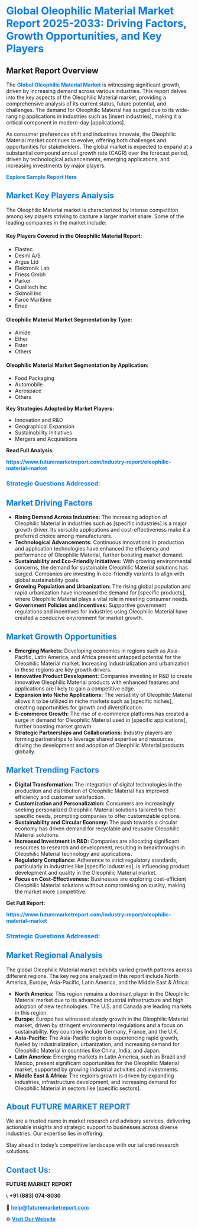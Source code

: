 <h1 style="color: #007BFF;">Global Oleophilic Material Market Report 2025-2033: Driving Factors, Growth Opportunities, and Key Players</h1>

<section id="overview">
<h2>Market Report Overview</h2>
<p>The <a href="https://www.futuremarketreport.com/industry-report/oleophilic-material-market" style="color: #007BFF; text-decoration: none;"><strong>Global Oleophilic Material Market</strong></a> is witnessing significant growth, driven by increasing demand across various industries. This report delves into the key aspects of the Oleophilic Material market, providing a comprehensive analysis of its current status, future potential, and challenges. The demand for Oleophilic Material has surged due to its wide-ranging applications in industries such as [insert industries], making it a critical component in modern-day [applications].</p>
<p>As consumer preferences shift and industries innovate, the Oleophilic Material market continues to evolve, offering both challenges and opportunities for stakeholders. The global market is expected to expand at a substantial compound annual growth rate (CAGR) over the forecast period, driven by technological advancements, emerging applications, and increasing investments by major players.</p>
</section>

<section id="overview">
<p><a href="https://www.futuremarketreport.com/request-sample/reportId=82890" style="color: #007BFF; text-decoration: none;"><strong>Explore Sample Report Here</strong></a></p>
</section>

<section id="key-players">
<h2 style="color: #007BFF;">Market Key Players Analysis</h2>
<p>The Oleophilic Material market is characterized by intense competition among key players striving to capture a larger market share. Some of the leading companies in the market include:</p>
<h4>Key Players Covered in the Oleophilic Material Report:</h4>
<ul><li>Elastec</li><li>Desmi A/S</li><li>Argus Ltd</li><li>Elektronik Lab</li><li>Friess Gmbh</li><li>Parker</li><li>Qualitech Inc</li><li>Skimoil Inc</li><li>Faroe Maritime</li><li>Eriez</li></ul>
<h4>Oleophilic Material Market Segmentation by Type:</h4>
<ul><li>Amide</li><li>Ether</li><li>Ester</li><li>Others</li></ul>

<h4>Oleophilic Material Market Segmentation by Application:</h4>
<ul><li>Food Packaging</li><li>Automobile</li><li>Aerospace</li><li>Others</li></ul>
<p><strong>Key Strategies Adopted by Market Players:</strong></p>
<ul>
<li>Innovation and R&D</li>
<li>Geographical Expansion</li>
<li>Sustainability Initiatives</li>
<li>Mergers and Acquisitions</li>
</ul>
</section>

<section>
<p><strong>Read Full Analysis: </strong></p><a href="https://www.futuremarketreport.com/industry-report/oleophilic-material-market" style="color: #007BFF; text-decoration: none;"><strong>https://www.futuremarketreport.com/industry-report/oleophilic-material-market</strong></a>
<h3 style="color: #007BFF;">Strategic Questions Addressed:</h3>
</section>

<section id="driving-factors">
<h2 style="color: #007BFF;">Market Driving Factors</h2>
<ul>
<li><strong>Rising Demand Across Industries:</strong> The increasing adoption of Oleophilic Material in industries such as [specific industries] is a major growth driver. Its versatile applications and cost-effectiveness make it a preferred choice among manufacturers.</li>
<li><strong>Technological Advancements:</strong> Continuous innovations in production and application technologies have enhanced the efficiency and performance of Oleophilic Material, further boosting market demand.</li>
<li><strong>Sustainability and Eco-Friendly Initiatives:</strong> With growing environmental concerns, the demand for sustainable Oleophilic Material solutions has surged. Companies are investing in eco-friendly variants to align with global sustainability goals.</li>
<li><strong>Growing Population and Urbanization:</strong> The rising global population and rapid urbanization have increased the demand for [specific products], where Oleophilic Material plays a vital role in meeting consumer needs.</li>
<li><strong>Government Policies and Incentives:</strong> Supportive government regulations and incentives for industries using Oleophilic Material have created a conducive environment for market growth.</li>
</ul>
</section>

<section id="growth-opportunities">
<h2 style="color: #007BFF;">Market Growth Opportunities</h2>
<ul>
<li><strong>Emerging Markets:</strong> Developing economies in regions such as Asia-Pacific, Latin America, and Africa present untapped potential for the Oleophilic Material market. Increasing industrialization and urbanization in these regions are key growth drivers.</li>
<li><strong>Innovative Product Development:</strong> Companies investing in R&D to create innovative Oleophilic Material products with enhanced features and applications are likely to gain a competitive edge.</li>
<li><strong>Expansion into Niche Applications:</strong> The versatility of Oleophilic Material allows it to be utilized in niche markets such as [specific niches], creating opportunities for growth and diversification.</li>
<li><strong>E-commerce Growth:</strong> The rise of e-commerce platforms has created a surge in demand for Oleophilic Material used in [specific applications], further boosting market growth.</li>
<li><strong>Strategic Partnerships and Collaborations:</strong> Industry players are forming partnerships to leverage shared expertise and resources, driving the development and adoption of Oleophilic Material products globally.</li>
</ul>
</section>

<section id="trending-factors">
<h2 style="color: #007BFF;">Market Trending Factors</h2>
<ul>
<li><strong>Digital Transformation:</strong> The integration of digital technologies in the production and distribution of Oleophilic Material has improved efficiency and customer satisfaction.</li>
<li><strong>Customization and Personalization:</strong> Consumers are increasingly seeking personalized Oleophilic Material solutions tailored to their specific needs, prompting companies to offer customizable options.</li>
<li><strong>Sustainability and Circular Economy:</strong> The push towards a circular economy has driven demand for recyclable and reusable Oleophilic Material solutions.</li>
<li><strong>Increased Investment in R&D:</strong> Companies are allocating significant resources to research and development, resulting in breakthroughs in Oleophilic Material technology and applications.</li>
<li><strong>Regulatory Compliance:</strong> Adherence to strict regulatory standards, particularly in industries like [specific industries], is influencing product development and quality in the Oleophilic Material market.</li>
<li><strong>Focus on Cost-Effectiveness:</strong> Businesses are exploring cost-efficient Oleophilic Material solutions without compromising on quality, making the market more competitive.</li>
</ul>
</section>

<section>
<p><strong>Get Full Report: </strong></p><a href="https://www.futuremarketreport.com/industry-report/oleophilic-material-market" style="color: #007BFF; text-decoration: none;"><strong>https://www.futuremarketreport.com/industry-report/oleophilic-material-market</strong></a>
<h3 style="color: #007BFF;">Strategic Questions Addressed:</h3>
</section>


<section id="regional-analysis">
<h2 style="color: #007BFF;">Market Regional Analysis</h2>
<p>The global Oleophilic Material market exhibits varied growth patterns across different regions. The key regions analyzed in this report include North America, Europe, Asia-Pacific, Latin America, and the Middle East & Africa:</p>
<ul>
<li><strong>North America:</strong> This region remains a dominant player in the Oleophilic Material market due to its advanced industrial infrastructure and high adoption of new technologies. The U.S. and Canada are leading markets in this region.</li>
<li><strong>Europe:</strong> Europe has witnessed steady growth in the Oleophilic Material market, driven by stringent environmental regulations and a focus on sustainability. Key countries include Germany, France, and the U.K.</li>
<li><strong>Asia-Pacific:</strong> The Asia-Pacific region is experiencing rapid growth, fueled by industrialization, urbanization, and increasing demand for Oleophilic Material in countries like China, India, and Japan.</li>
<li><strong>Latin America:</strong> Emerging markets in Latin America, such as Brazil and Mexico, present significant opportunities for the Oleophilic Material market, supported by growing industrial activities and investments.</li>
<li><strong>Middle East & Africa:</strong> The region’s growth is driven by expanding industries, infrastructure development, and increasing demand for Oleophilic Material in sectors like [specific sectors].</li>
</ul>
</section>

<footer>
<h2 style="color: #007BFF;">About FUTURE MARKET REPORT</h2>
<p>We are a trusted name in market research and advisory services, delivering actionable insights and strategic support to businesses across diverse industries. Our expertise lies in offering:</p>

<p>Stay ahead in today’s competitive landscape with our tailored research solutions.</p>

<h2 style="color: #007BFF;">Contact Us:</h2>
<p><strong>FUTURE MARKET REPORT</strong></p>
<p>📞 <strong>+91 (883) 074-8030</strong></p>
<p>📧 <strong><a href="mailto:help@futuremarketreport.com" style="color: #007BFF;">help@futuremarketreport.com</a></strong></p>
<p>🌐 <strong><a href="https://www.futuremarketreport.com/" style="color: #007BFF;">Visit Our Website</a></strong></p>
</footer>